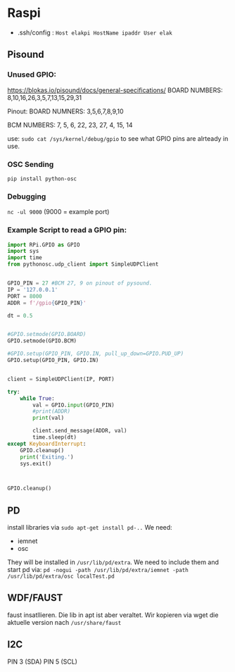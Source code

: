 # Raspi

- .ssh/config : 
`Host elakpi
    HostName ipaddr
    User elak
`

## Pisound 

### Unused GPIO:
https://blokas.io/pisound/docs/general-specifications/
BOARD NUMBERS: 8,10,16,26,3,5,7,13,15,29,31

Pinout:
BOARD NUMNERS: 3,5,6,7,8,9,10

BCM NUMBERS: 7, 5, 6, 22, 23, 27, 4, 15, 14


use: `sudo cat /sys/kernel/debug/gpio` to see what GPIO pins are alrteady in use.


### OSC Sending
`pip install python-osc`

### Debugging 
`nc -ul 9000` (9000 = example port)


### Example Script to read a GPIO pin:

```python
import RPi.GPIO as GPIO
import sys
import time
from pythonosc.udp_client import SimpleUDPClient


GPIO_PIN = 27 #BCM 27, 9 on pinout of pysound.
IP = '127.0.0.1'
PORT = 8000
ADDR = f'/gpio{GPIO_PIN}'

dt = 0.5


#GPIO.setmode(GPIO.BOARD)
GPIO.setmode(GPIO.BCM)

#GPIO.setup(GPIO_PIN, GPIO.IN, pull_up_down=GPIO.PUD_UP)
GPIO.setup(GPIO_PIN, GPIO.IN)


client = SimpleUDPClient(IP, PORT)

try:
    while True:
        val = GPIO.input(GPIO_PIN)
        #print(ADDR)
        print(val)

        client.send_message(ADDR, val)
        time.sleep(dt)
except KeyboardInterrupt:
    GPIO.cleanup()
    print('Exiting.')
    sys.exit()



GPIO.cleanup()
```

## PD
install libraries via `sudo apt-get install pd-..`
We need:
- iemnet
- osc

They will be installed in `/usr/lib/pd/extra`.
We need to include them and start pd via:
`pd -nogui -path /usr/lib/pd/extra/iemnet -path /usr/lib/pd/extra/osc localTest.pd`


## WDF/FAUST
faust insatllieren. Die lib in apt ist aber veraltet. Wir kopieren via wget die aktuelle version nach `/usr/share/faust`

## I2C
PIN 3 (SDA)
PIN 5 (SCL)


